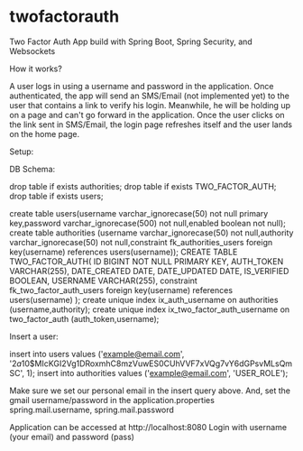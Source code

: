 # twofactorauth
Two Factor Auth App build with Spring Boot, Spring Security, and Websockets

How it works?

A user logs in using a username and password in the application. Once authenticated, the app will send an SMS/Email (not implemented yet) to the user that contains a link to verify his login.
Meanwhile, he will be holding up on a page and can't go forward in the application.
Once the user clicks on the link sent in SMS/Email, the login page refreshes itself and the user lands on the home page.

Setup:

DB Schema:

drop table if exists authorities;
drop table if exists TWO_FACTOR_AUTH;
drop table if exists users;

create table users(username varchar_ignorecase(50) not null primary key,password varchar_ignorecase(500) not null,enabled boolean not null);
create table authorities (username varchar_ignorecase(50) not null,authority varchar_ignorecase(50) not null,constraint fk_authorities_users foreign key(username) references users(username));
CREATE TABLE TWO_FACTOR_AUTH(
    ID BIGINT NOT NULL PRIMARY KEY,
    AUTH_TOKEN VARCHAR(255),
    DATE_CREATED DATE,
    DATE_UPDATED DATE,
    IS_VERIFIED BOOLEAN,
    USERNAME VARCHAR(255),
	constraint fk_two_factor_auth_users foreign key(username) references users(username)
);
create unique index ix_auth_username on authorities (username,authority);
create unique index ix_two_factor_auth_username on two_factor_auth (auth_token,username);

Insert a user:

insert into users values ('example@email.com', '$2a$10$MIcKGI2Vg1DRoxmhC8mzVuwES0CUhVVF7xVQg7vY6dGPsvMLsQmSC', 1);
insert into authorities values ('example@email.com', 'USER_ROLE');

Make sure we set our personal email in the insert query above.
And, set the gmail username/password in the application.properties spring.mail.username, spring.mail.password

Application can be accessed at http://localhost:8080
Login with username (your email) and password (pass)
